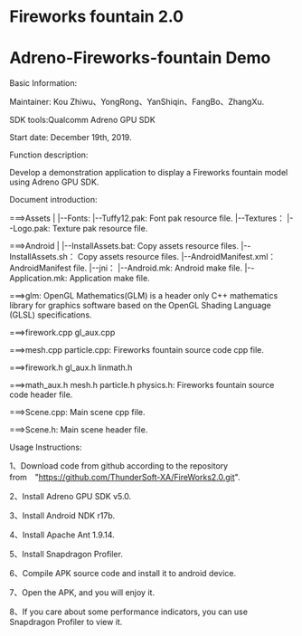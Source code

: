 # Fireworks fountain 2.0
# Adreno-Fireworks-fountain Demo


Basic Information:


Maintainer: Kou Zhiwu、YongRong、YanShiqin、FangBo、ZhangXu.

SDK tools:Qualcomm Adreno GPU SDK

Start date: December 19th, 2019.

Function description:

Develop a demonstration application to display a Fireworks fountain model using Adreno GPU SDK.



Document introduction:

===>Assets
    |
    |--Fonts:
         |--Tuffy12.pak:       Font pak resource file.
    |--Textures：
         |--Logo.pak:          Texture pak resource file.


===>Android
    |
    |--InstallAssets.bat:      Copy assets resource files.
    |--InstallAssets.sh：      Copy assets resource files.
    |--AndroidManifest.xml：   AndroidManifest file.
    |--jni：
         |--Android.mk:        Android make file.
         |--Application.mk:    Application make file.


===>glm:   OpenGL Mathematics(GLM) is a header only C++ mathematics library for graphics software based on the OpenGL Shading Language (GLSL) specifications.

===>firework.cpp gl_aux.cpp 

===>mesh.cpp particle.cpp:   Fireworks fountain source code cpp file.

===>firework.h gl_aux.h linmath.h 

===>math_aux.h mesh.h particle.h physics.h:   Fireworks fountain source code header file.

===>Scene.cpp:   Main scene cpp file.

===>Scene.h:   Main scene header file.



Usage Instructions:

1、Download code from github according to the repository from　"https://github.com/ThunderSoft-XA/FireWorks2.0.git".

2、Install Adreno GPU SDK v5.0.

3、Install Android NDK r17b.

4、Install Apache Ant 1.9.14.

5、Install Snapdragon Profiler.

6、Compile APK source code and install it to android device.

7、Open the APK, and you will enjoy it.

8、If you care about some performance indicators, you can use Snapdragon Profiler to view it.

